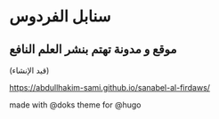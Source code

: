 # سنابل الفردوس

## موقع و مدونة تهتم بنشر العلم النافع

(قيد الإنشاء)

https://abdullhakim-sami.github.io/sanabel-al-firdaws/

made with @doks theme for @hugo
